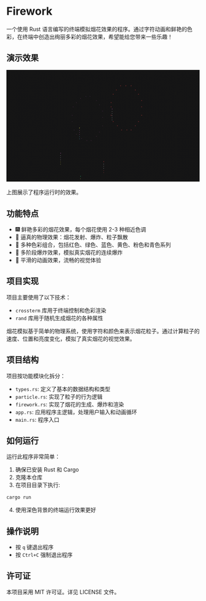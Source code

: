 # Firework

一个使用 Rust 语言编写的终端模拟烟花效果的程序。通过字符动画和鲜艳的色彩，在终端中创造出绚丽多彩的烟花效果，希望能给您带来一些乐趣！

## 演示效果

![烟花演示](./assets/firework.gif)

上图展示了程序运行时的效果。

## 功能特点

-   🎆 鲜艳多彩的烟花效果，每个烟花使用 2-3 种相近色调
-   🎇 逼真的物理效果：烟花发射、爆炸、粒子飘散
-   🌈 多种色彩组合，包括红色、绿色、蓝色、黄色、粉色和青色系列
-   🔄 多阶段爆炸效果，模拟真实烟花的连续爆炸
-   🚀 平滑的动画效果，流畅的视觉体验

## 项目实现

项目主要使用了以下技术：

-   `crossterm` 库用于终端控制和色彩渲染
-   `rand` 库用于随机生成烟花的各种属性

烟花模拟基于简单的物理系统，使用字符和颜色来表示烟花粒子。通过计算粒子的速度、位置和亮度变化，模拟了真实烟花的视觉效果。

## 项目结构

项目按功能模块化拆分：

-   `types.rs`: 定义了基本的数据结构和类型
-   `particle.rs`: 实现了粒子的行为逻辑
-   `firework.rs`: 实现了烟花的生成、爆炸和渲染
-   `app.rs`: 应用程序主逻辑，处理用户输入和动画循环
-   `main.rs`: 程序入口

## 如何运行

运行此程序非常简单：

1. 确保已安装 Rust 和 Cargo
2. 克隆本仓库
3. 在项目目录下执行:

```bash
cargo run
```

4. 使用深色背景的终端运行效果更好

## 操作说明

-   按 `q` 键退出程序
-   按 `Ctrl+C` 强制退出程序

## 许可证

本项目采用 MIT 许可证。详见 LICENSE 文件。
